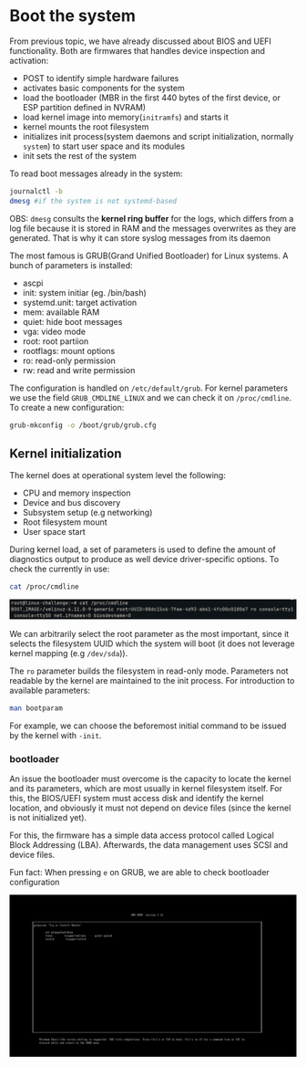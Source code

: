 # Boot the system

From previous topic, we have already discussed about BIOS and UEFI functionality. Both are firmwares that handles device inspection and activation:
- POST to identify simple hardware failures
- activates basic components for the system
- load the bootloader (MBR in the first 440 bytes of the first device, or ESP partition defined in NVRAM)
- load kernel image into memory(```initramfs```) and starts it 
- kernel mounts the root filesystem
- initializes init process(system daemons and script initialization, normally ```system```) to start user space and its modules
- init sets the rest of the system

To read boot messages already in the system:
```bash
journalctl -b
dmesg #if the system is not systemd-based
```

OBS: ```dmesg``` consults the **kernel ring buffer** for the logs, which differs from a log file because it is stored in RAM and the messages overwrites as they are generated. That is why it can store syslog messages from its daemon

The most famous is GRUB(Grand Unified Bootloader) for Linux systems. A bunch of parameters is installed:
- ascpi
- init: system initiar (eg. /bin/bash)
- systemd.unit: target activation
- mem: available RAM
- quiet: hide boot messages
- vga: video mode
- root: root partiion
- rootflags: mount options
- ro: read-only permission
- rw: read and write permission

The configuration is handled on ```/etc/default/grub```. For kernel parameters we use the field ```GRUB_CMDLINE_LINUX``` and we can check it on ```/proc/cmdline```. To create a new configuration:
```bash
grub-mkconfig -o /boot/grub/grub.cfg
```

## Kernel initialization

The kernel does at operational system level the following:
- CPU and memory inspection
- Device and bus discovery
- Subsystem setup (e.g networking)
- Root filesystem mount
- User space start


During kernel load, a set of parameters is used to define the amount of diagnostics output to produce as well device driver-specific options. To check the currently in use:
```bash
cat /proc/cmdline
```

![cmdline](../images/cmdline.png)

We can arbitrarily select the root parameter as the most important, since it selects the filesystem UUID which the system will boot (it does not leverage kernel mapping (e.g ```/dev/sda```)).

The ```ro``` parameter builds the filesystem in read-only mode. Parameters not readable by the kernel are maintained to the init process. For introduction to available parameters:
```bash
man bootparam
```

For example, we can choose the beforemost initial command to be issued by the kernel with ```-init```.

### bootloader

An issue the bootloader must overcome is the capacity to locate the kernel and its parameters, which are most usually in kernel filesystem itself. For this, the BIOS/UEFI system must access disk and identify the kernel location, and obviously it must not depend on device files (since the kernel is not initialized yet).

For this, the firmware has a simple data access protocol called Logical Block Addressing (LBA). Afterwards, the data management uses SCSI and device files.

Fun fact: When pressing ```e``` on GRUB, we are able to check bootloader configuration

![grubconfig](../images/grub-config.png)






